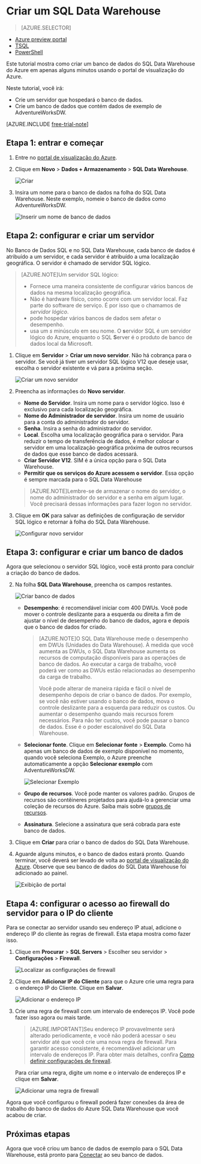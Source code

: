 <properties
	pageTitle="Criar um banco de dados do SQL Data Warehouse no portal de visualização do Azure | Microsoft Azure"
	description="Saiba como criar um SQL Data Warehouse do Azure no portal de visualização do Azure"
	services="sql-data-warehouse"
	documentationCenter="NA"
	authors="barbkess"
	manager="jhubbard"
	editor=""
	tags="azure-sql-data-warehouse"/>
<tags
   ms.service="sql-data-warehouse"
   ms.devlang="NA"
   ms.topic="get-started-article"
   ms.tgt_pltfrm="NA"
   ms.workload="data-services"
   ms.date="11/19/2015"
   ms.author="lodipalm;barbkess"/>

# Criar um SQL Data Warehouse

> [AZURE.SELECTOR]
- [Azure preview portal](sql-data-warehouse-get-started-provision.md)
- [TSQL](sql-data-warehouse-get-started-create-database-tsql.md)
- [PowerShell](sql-data-warehouse-get-started-provision-powershell.md)

Este tutorial mostra como criar um banco de dados do SQL Data Warehouse do Azure em apenas alguns minutos usando o portal de visualização do Azure.

Neste tutorial, você irá:

- Crie um servidor que hospedará o banco de dados.
- Crie um banco de dados que contém dados de exemplo de AdventureWorksDW.

[AZURE.INCLUDE [free-trial-note](../../includes/free-trial-note.md)]

## Etapa 1: entrar e começar

1. Entre no [portal de visualização do Azure](https://portal.azure.com).

2. Clique em **Novo** > **Dados + Armazenamento** > **SQL Data Warehouse**.

    ![Criar](./media/sql-data-warehouse-get-started-provision/create-sample.gif)

1. Insira um nome para o banco de dados na folha do SQL Data Warehouse. Neste exemplo, nomeie o banco de dados como AdventureWorksDW.

    ![Inserir um nome de banco de dados](./media/sql-data-warehouse-get-started-provision/database-name.png)


## Etapa 2: configurar e criar um servidor

No Banco de Dados SQL e no SQL Data Warehouse, cada banco de dados é atribuído a um servidor, e cada servidor é atribuído a uma localização geográfica. O servidor é chamado de servidor SQL lógico.

> [AZURE.NOTE]<a name="note"></a>Um servidor SQL lógico:
  >
  > + Fornece uma maneira consistente de configurar vários bancos de dados na mesma localização geográfica.
  > + Não é hardware físico, como ocorre com um servidor local. Faz parte do software de serviço. É por isso que o chamamos de *servidor lógico*.
  > + pode hospedar vários bancos de dados sem afetar o desempenho.
  > + usa um *s* minúsculo em seu nome. O **s**ervidor SQL é um servidor lógico do Azure, enquanto o SQL **S**erver é o produto de banco de dados local da Microsoft.

1. Clique em **Servidor** > **Criar um novo servidor**. Não há cobrança para o servidor. Se você já tiver um servidor SQL lógico V12 que deseje usar, escolha o servidor existente e vá para a próxima seção. 

    ![Criar um novo servidor](./media/sql-data-warehouse-get-started-provision/create-server.png)

3. Preencha as informações do **Novo servidor**.
    
	- **Nome do Servidor**. Insira um nome para o servidor lógico. Isso é exclusivo para cada localização geográfica.
	- **Nome do Administrador de servidor**. Insira um nome de usuário para a conta do administrador do servidor.
	- **Senha**. Insira a senha do administrador do servidor. 
	- **Local**. Escolha uma localização geográfica para o servidor. Para reduzir o tempo de transferência de dados, é melhor colocar o servidor em uma localização geográfica próxima de outros recursos de dados que esse banco de dados acessará.
	- **Criar Servidor V12**. SIM é a única opção para o SQL Data Warehouse. 
	- **Permitir que os serviços do Azure acessem o servidor**. Essa opção é sempre marcada para o SQL Data Warehouse

    >[AZURE.NOTE]Lembre-se de armazenar o nome do servidor, o nome do administrador do servidor e a senha em algum lugar. Você precisará dessas informações para fazer logon no servidor.

1. Clique em **OK** para salvar as definições de configuração de servidor SQL lógico e retornar à folha do SQL Data Warehouse.

    ![Configurar novo servidor](./media/sql-data-warehouse-get-started-provision/configure-server.png)

## Etapa 3: configurar e criar um banco de dados

Agora que selecionou o servidor SQL lógico, você está pronto para concluir a criação do banco de dados.
 
2. Na folha **SQL Data Warehouse**, preencha os campos restantes. 

    ![Criar banco de dados](./media/sql-data-warehouse-get-started-provision/create-database.png)
    
    - **Desempenho**: é recomendável iniciar com 400 DWUs. Você pode mover o controle deslizante para a esquerda ou direita a fim de ajustar o nível de desempenho do banco de dados, agora e depois que o banco de dados for criado. 

        > [AZURE.NOTE]O SQL Data Warehouse mede o desempenho em DWUs (Unidades do Data Warehouse). À medida que você aumenta as DWUs, o SQL Data Warehouse aumenta os recursos de computação disponíveis para as operações de banco de dados. Ao executar a carga de trabalho, você poderá ver como as DWUs estão relacionadas ao desempenho da carga de trabalho.
        > 
        > Você pode alterar de maneira rápida e fácil o nível de desempenho depois de criar o banco de dados. Por exemplo, se você não estiver usando o banco de dados, mova o controle deslizante para a esquerda para reduzir os custos. Ou aumentar o desempenho quando mais recursos forem necessários. Para não ter custos, você pode pausar o banco de dados. Esse é o poder escalonável do SQL Data Warehouse.

    - **Selecionar fonte**. Clique em **Selecionar fonte** > **Exemplo**. Como há apenas um banco de dados de exemplo disponível no momento, quando você seleciona Exemplo, o Azure preenche automaticamente a opção **Selecionar exemplo** com AdventureWorksDW.
  
        ![Selecionar Exemplo](./media/sql-data-warehouse-get-started-provision/select-source.png)

    - **Grupo de recursos**. Você pode manter os valores padrão. Grupos de recursos são contêineres projetados para ajudá-lo a gerenciar uma coleção de recursos do Azure. Saiba mais sobre [grupos de recursos](../azure-portal/resource-group-portal.md).
    
    - **Assinatura**. Selecione a assinatura que será cobrada para este banco de dados.

1. Clique em **Criar** para criar o banco de dados do SQL Data Warehouse.

1. Aguarde alguns minutos, e o banco de dados estará pronto. Quando terminar, você deverá ser levado de volta ao [portal de visualização do Azure](https://portal.azure.com). Observe que seu banco de dados do SQL Data Warehouse foi adicionado ao painel.

    ![Exibição de portal](./media/sql-data-warehouse-get-started-provision/database-portal-view.png)


## Etapa 4: configurar o acesso ao firewall do servidor para o IP do cliente

Para se conectar ao servidor usando seu endereço IP atual, adicione o endereço IP do cliente às regras de firewall. Esta etapa mostra como fazer isso.

1. Clique em **Procurar** > **SQL Servers** > Escolher seu servidor > **Configurações** > **Firewall**.

    ![Localizar as configurações de firewall](./media/sql-data-warehouse-get-started-provision/find-firewall-settings.png)

4. Clique em **Adicionar IP do Cliente** para que o Azure crie uma regra para o endereço IP do Cliente. Clique em **Salvar**.

	![Adicionar o endereço IP](./media/sql-data-warehouse-get-started-provision/add-client-ip.png)

1. Crie uma regra de firewall com um intervalo de endereços IP. Você pode fazer isso agora ou mais tarde.

	>[AZURE.IMPORTANT]Seu endereço IP provavelmente será alterado periodicamente, e você não poderá acessar o seu servidor até que você crie uma nova regra de firewall. Para garantir acesso consistente, é recomendável adicionar um intervalo de endereços IP. Para obter mais detalhes, confira [Como definir configurações de firewall](../sql-database/sql-database-configure-firewall-settings.md).

    Para criar uma regra, digite um nome e o intervalo de endereços IP e clique em **Salvar**.

    ![Adicionar uma regra de firewall](./media/sql-data-warehouse-get-started-provision/add-rule.png)

Agora que você configurou o firewall poderá fazer conexões da área de trabalho do banco de dados do Azure SQL Data Warehouse que você acabou de criar.

## Próximas etapas

Agora que você criou um banco de dados de exemplo para o SQL Data Warehouse, está pronto para [Conectar](./sql-data-warehouse-get-started-connect.md) ao seu banco de dados.

<!---HONumber=AcomDC_1125_2015-->